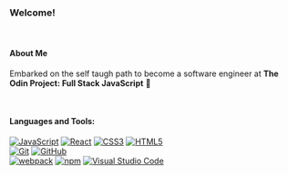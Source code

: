<h3 align="left">Welcome!</h3>
<br>

<h4 align="left">About Me</h4>
<p>Embarked on the self taugh path to become a software engineer at <strong>The Odin Project: Full Stack JavaScript</strong> 🌱</p>
<br>

<h4 align="left">Languages and Tools:</h4>
<p dir="auto"><a target="_blank" rel="noopener noreferrer nofollow" href="https://camo.githubusercontent.com/4cc82f9f181f1ad34aeb4c5e228d391f38e12245a2c8f41c25a6a9775e57fb5f/68747470733a2f2f696d672e736869656c64732e696f2f62616467652f2d4a6176615363726970742d3333333f7374796c653d666c61742d737175617265266c6f676f3d6a617661736372697074"><img src="https://camo.githubusercontent.com/4cc82f9f181f1ad34aeb4c5e228d391f38e12245a2c8f41c25a6a9775e57fb5f/68747470733a2f2f696d672e736869656c64732e696f2f62616467652f2d4a6176615363726970742d3333333f7374796c653d666c61742d737175617265266c6f676f3d6a617661736372697074" alt="JavaScript" data-canonical-src="https://img.shields.io/badge/-JavaScript-333?style=flat-square&amp;logo=javascript" style="max-width: 100%;"></a>
<a target="_blank" rel="noopener noreferrer nofollow" href="https://camo.githubusercontent.com/649791f91b17ff422cbbd6a8becc6cfd7521ba768b3721bfb0d8287090789888/68747470733a2f2f696d672e736869656c64732e696f2f62616467652f2d52656163742d3333333f7374796c653d666c61742d737175617265266c6f676f3d7265616374"><img src="https://camo.githubusercontent.com/649791f91b17ff422cbbd6a8becc6cfd7521ba768b3721bfb0d8287090789888/68747470733a2f2f696d672e736869656c64732e696f2f62616467652f2d52656163742d3333333f7374796c653d666c61742d737175617265266c6f676f3d7265616374" alt="React" data-canonical-src="https://img.shields.io/badge/-React-333?style=flat-square&amp;logo=react" style="max-width: 100%;"></a>
<a target="_blank" rel="noopener noreferrer nofollow" href="https://camo.githubusercontent.com/b9f4ef8614059822c393175f53ab3fc6e35c93a72d4ad58c19148d6d5c4f078f/68747470733a2f2f696d672e736869656c64732e696f2f62616467652f2d435353332d3333333f7374796c653d666c61742d737175617265266c6f676f3d63737333266c6f676f436f6c6f723d313061306463"><img src="https://camo.githubusercontent.com/b9f4ef8614059822c393175f53ab3fc6e35c93a72d4ad58c19148d6d5c4f078f/68747470733a2f2f696d672e736869656c64732e696f2f62616467652f2d435353332d3333333f7374796c653d666c61742d737175617265266c6f676f3d63737333266c6f676f436f6c6f723d313061306463" alt="CSS3" data-canonical-src="https://img.shields.io/badge/-CSS3-333?style=flat-square&amp;logo=css3&amp;logoColor=10a0dc" style="max-width: 100%;"></a>
<a target="_blank" rel="noopener noreferrer nofollow" href="https://camo.githubusercontent.com/cd7aeb1d7bde60df4cc997570590b18e8ec7b8c0f5c75d13c89dbb6399f4fff5/68747470733a2f2f696d672e736869656c64732e696f2f62616467652f2d48544d4c352d3333333f7374796c653d666c61742d737175617265266c6f676f3d68746d6c35"><img src="https://camo.githubusercontent.com/cd7aeb1d7bde60df4cc997570590b18e8ec7b8c0f5c75d13c89dbb6399f4fff5/68747470733a2f2f696d672e736869656c64732e696f2f62616467652f2d48544d4c352d3333333f7374796c653d666c61742d737175617265266c6f676f3d68746d6c35" alt="HTML5" data-canonical-src="https://img.shields.io/badge/-HTML5-333?style=flat-square&amp;logo=html5" style="max-width: 100%;"></a><br>
<a target="_blank" rel="noopener noreferrer nofollow" href="https://camo.githubusercontent.com/7dcc187379d16e3cf979e006a1bd3f41c3f5053fbade4912a7d75182e2e4a4dc/68747470733a2f2f696d672e736869656c64732e696f2f62616467652f2d4769742d3333333f7374796c653d666c61742d737175617265266c6f676f3d676974"><img src="https://camo.githubusercontent.com/7dcc187379d16e3cf979e006a1bd3f41c3f5053fbade4912a7d75182e2e4a4dc/68747470733a2f2f696d672e736869656c64732e696f2f62616467652f2d4769742d3333333f7374796c653d666c61742d737175617265266c6f676f3d676974" alt="Git" data-canonical-src="https://img.shields.io/badge/-Git-333?style=flat-square&amp;logo=git" style="max-width: 100%;"></a>
<a target="_blank" rel="noopener noreferrer nofollow" href="https://camo.githubusercontent.com/24b45f88525273e796614650718961e2ab0623380de1643300067aceac2b780a/68747470733a2f2f696d672e736869656c64732e696f2f62616467652f2d4769744875622d3333333f7374796c653d666c61742d737175617265266c6f676f3d676974687562"><img src="https://camo.githubusercontent.com/24b45f88525273e796614650718961e2ab0623380de1643300067aceac2b780a/68747470733a2f2f696d672e736869656c64732e696f2f62616467652f2d4769744875622d3333333f7374796c653d666c61742d737175617265266c6f676f3d676974687562" alt="GitHub" data-canonical-src="https://img.shields.io/badge/-GitHub-333?style=flat-square&amp;logo=github" style="max-width: 100%;"></a><br>
<a target="_blank" rel="noopener noreferrer nofollow" href="https://camo.githubusercontent.com/8f8ce2823b90c2945117ef2daf803c1c37ede159cd69e8ef35fd7338c167b87d/68747470733a2f2f696d672e736869656c64732e696f2f62616467652f2d7765627061636b2d3333333f7374796c653d666c61742d737175617265266c6f676f3d7765627061636b"><img src="https://camo.githubusercontent.com/8f8ce2823b90c2945117ef2daf803c1c37ede159cd69e8ef35fd7338c167b87d/68747470733a2f2f696d672e736869656c64732e696f2f62616467652f2d7765627061636b2d3333333f7374796c653d666c61742d737175617265266c6f676f3d7765627061636b" alt="webpack" data-canonical-src="https://img.shields.io/badge/-webpack-333?style=flat-square&amp;logo=webpack" style="max-width: 100%;"></a>
<a target="_blank" rel="noopener noreferrer nofollow" href="https://camo.githubusercontent.com/0a9225220ecac641449059dd82e8049e8657022cda553095beac122489d72d10/68747470733a2f2f696d672e736869656c64732e696f2f62616467652f2d6e706d2d3333333f7374796c653d666c61742d737175617265266c6f676f3d6e706d"><img src="https://camo.githubusercontent.com/0a9225220ecac641449059dd82e8049e8657022cda553095beac122489d72d10/68747470733a2f2f696d672e736869656c64732e696f2f62616467652f2d6e706d2d3333333f7374796c653d666c61742d737175617265266c6f676f3d6e706d" alt="npm" data-canonical-src="https://img.shields.io/badge/-npm-333?style=flat-square&amp;logo=npm" style="max-width: 100%;"></a>
<a target="_blank" rel="noopener noreferrer nofollow" href="https://camo.githubusercontent.com/df2458586befef4ea8aeb51633924c78308669f6c127a1a3e1a987860db89971/68747470733a2f2f696d672e736869656c64732e696f2f62616467652f2d56697375616c25323053747564696f253230436f64652d3333333f7374796c653d666c61742d737175617265266c6f676f3d76697375616c2d73747564696f2d636f6465266c6f676f436f6c6f723d303037386437"><img src="https://camo.githubusercontent.com/df2458586befef4ea8aeb51633924c78308669f6c127a1a3e1a987860db89971/68747470733a2f2f696d672e736869656c64732e696f2f62616467652f2d56697375616c25323053747564696f253230436f64652d3333333f7374796c653d666c61742d737175617265266c6f676f3d76697375616c2d73747564696f2d636f6465266c6f676f436f6c6f723d303037386437" alt="Visual Studio Code" data-canonical-src="https://img.shields.io/badge/-Visual%20Studio%20Code-333?style=flat-square&amp;logo=visual-studio-code&amp;logoColor=0078d7" style="max-width: 100%;"></a></p>

